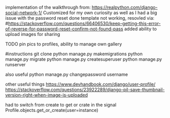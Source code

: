 implementation of the walkthrough from: https://realpython.com/django-social-network-1/
Customized for my own curiosity as well as I had a big issue with the password reset done template not working, resovled via: #https://stackoverflow.com/questions/66406530/keep-getting-this-error-of-reverse-for-password-reset-confirm-not-found-pass
added ability to upload images for sharing

TODO
pin pics to profiles, ability to manage own gallery

#instructions
git clone
python manage.py makemigrations
python manage.py migrate
python manage.py createsuperuser
python manage.py runserver


also useful
python manage.py changepassword username


other useful things
https://www.devhandbook.com/django/user-profile/
https://stackoverflow.com/questions/23922289/django-pil-save-thumbnail-version-right-when-image-is-uploaded

had to switch from create to get or crate in the signal
Profile.objects.get_or_create(user=instance)
